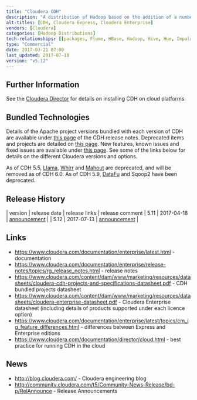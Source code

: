 ```yaml
---
title: "Cloudera CDH"
description: "A distribution of Hadoop based on the addition of a number of closed source products, including Cloudera Manager (for installing and managing clusters) and Cloudera Navigator (for managing metadata and the encryption of data).  Bundled projects tend to lag the open source versions and pull forward more patches than other distributions.  Also comes with a number of add-ons, including ODBC and JDBC drivers for Hive and Impala, and a number of Apache projects that aren't (yet) part of the core CDH distribution.  Available via RPMs, or can be installed using Cloudera Manager (for local installs) or Cloudera Director (for installation on cloud platforms).  Comes in a number of editions including Cloudera Enterprise (under an annual per node or elastic cloud licence model with commercial support) and Cloudera Express (a free version without some enterprise features), with Cloudera Enterprise coming in a range of licence options (listed on the Cloudera website under products) with each including support for different Apache products.  First released in March 2009."
alt-titles: [CDH, Cloudera Express, Cloudera Enterprise]
vendors: [Cloudera]
categories: [Hadoop Distributions]
tech-relationships: [[packages, Flume, HBase, Hadoop, Hive, Hue, Impala, Oozie, Sentry, Cloudera Search, Spark, Sqoop, ZooKeeper, Avro, Crunch, Kite, Parquet, Pig], [packages (but deprecated), Llama, DataFu, Whirr, Mahout], [add ons, Accumulo, Kafka, Kudu, RecordService, Cloudera Navigator], [manageable via, Cloudera Manager, Cloudera Director]]
type: "Commercial"
date: 2017-03-21 07:00
last_updated: 2017-07-18
version: "v5.12"
---
```

## Further Information

See the [Cloudera Director](/technologies/cloudera-director/) for details on installing CDH on cloud platforms.

## Bundled Technologies

Details of the Apache project versions bundled with each version of CDH are available under [this page](https://www.cloudera.com/documentation/enterprise/release-notes/topics/cdh_vd_cdh_package_tarball.html) of the CDH release notes.  Deprecated items and projects are detailed on [this page](https://www.cloudera.com/documentation/enterprise/release-notes/topics/rg_deprecated.html).  New features, known issues and fixed issues are available under [this page](https://www.cloudera.com/documentation/enterprise/release-notes/topics/rg_release_notes_cdh.html).  See some of the links below for details on the different Cloudera versions and options.

As of CDH 5.5, [Llama](/technologies/llama), [Whirr](/technologies/apache-whirr) and [Mahout](/technologies/apache-mahout) are deprecated, and will be removed as of CDH 6.0.  As of CDH 5.9, [DataFu](/technologies/apache-datafu) and Sqoop2 have been deprecated.

## Release History

| version | release date | release links | release comment
| 5.11 | 2017-04-18 | [announcement](http://community.cloudera.com/t5/Community-News-Release/Announce-Cloudera-Enterprise-5-11-is-Now-Available/m-p/53808#M170) |
| 5.12 | 2017-07-13 | [announcement](http://community.cloudera.com/t5/Community-News-Release/Cloudera-Enterprise-5-12-is-Now-Available/m-p/57359#M184) |

## Links

* <https://www.cloudera.com/documentation/enterprise/latest.html> - documentation
* <https://www.cloudera.com/documentation/enterprise/release-notes/topics/rg_release_notes.html> - release notes
* <https://www.cloudera.com/content/dam/www/marketing/resources/datasheets/cloudera-cdh-projects-and-specifications-datasheet.pdf> - CDH bundled projects datasheet
* <https://www.cloudera.com/content/dam/www/marketing/resources/datasheets/cloudera-enterprise-datasheet.pdf> - Cloudera Enterprise datasheet (including details of products supported under each licence option)
* <https://www.cloudera.com/documentation/enterprise/latest/topics/cm_ig_feature_differences.html> - differences between Express and Enterprise editions
* <https://www.cloudera.com/documentation/director/cloud.html> - best practice for running CDH in the cloud

## News

* <http://blog.cloudera.com/> - Cloudera engineering blog
* <http://community.cloudera.com/t5/Community-News-Release/bd-p/RelAnnounce> - Release Announcements
